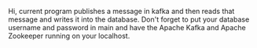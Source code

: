 Hi, current program publishes a message in kafka and then reads that message and writes it into the database.
Don't forget to put your database username and password in main and have the Apache Kafka and Apache Zookeeper 
running on your localhost.
